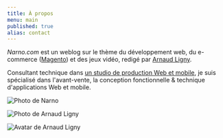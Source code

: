 ```yaml
---
title: À propos
menu: main
published: true
alias: contact
---
```

_Narno.com_ est un weblog sur le thème du développement web, du e-commerce ([Magento](http://arnaudligny.fr/tags/Magento/)) et des jeux vidéo, redigé par [Arnaud Ligny](http://arnaudligny.fr/).

Consultant technique dans [un studio de production Web et mobile](http://adfab.fr/), je suis spécialisé dans l'avant-vente, la conception fonctionnelle & technique d'applications Web et mobile.

![Photo de Narno](http://gravatar.com/avatar/9ea5082df57281310fa93db64c70f88b?s=128 "Photo de Narno")

![Photo de Arnaud Ligny](http://gravatar.com/avatar/7aaf0ad68aea0b1ef57e6dddb1fb11ce?s=128 "Photo de Arnaud Ligny")

![Avatar de Arnaud Ligny](http://gravatar.com/avatar/f3fcff94a06971a1c4471c0385280a64?s=128 "Avatar de Arnaud Ligny")

